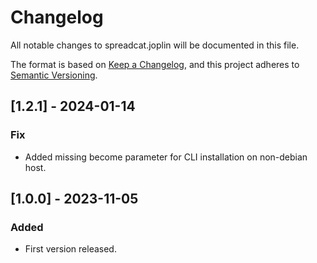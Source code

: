 # Changelog

All notable changes to spreadcat.joplin will be documented in this file.

The format is based on [Keep a Changelog](https://keepachangelog.com/en/1.0.0/),
and this project adheres to [Semantic Versioning](https://semver.org/spec/v2.0.0.html).

## [1.2.1] - 2024-01-14

### Fix

- Added missing become parameter for CLI installation on non-debian host.

## [1.0.0] - 2023-11-05

### Added

- First version released.
